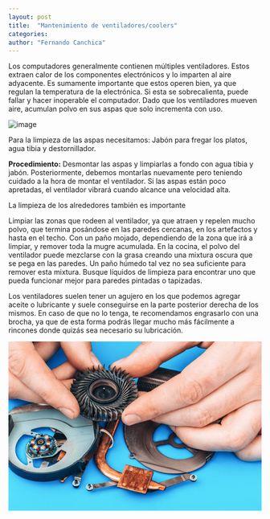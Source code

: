 ```yaml
---
layout: post
title:  "Mantenimiento de ventiladores/coolers"
categories:  
author: "Fernando Canchica" 
---
```


Los computadores generalmente contienen múltiples ventiladores. Estos extraen calor de los componentes electrónicos y lo imparten al aire adyacente. Es sumamente importante que estos operen bien, ya que regulan la temperatura de la electrónica. Si esta se sobrecalienta, puede fallar y hacer inoperable el computador. Dado que los ventiladores mueven aire, acumulan polvo en sus aspas que solo incrementa con uso.

![image](https://thumbs.dreamstime.com/b/very-dirty-computer-fan-inside-cleaned-vacuum-cleaner-168326051.jpg)

Para la limpieza de las aspas necesitamos: Jabón para fregar los platos, agua tibia y destornillador.

__Procedimiento:__
Desmontar las aspas y limpiarlas a fondo con agua tibia y jabón. Posteriormente, debemos montarlas nuevamente pero teniendo cuidado a la hora de montar el ventilador. Si las aspas están poco apretadas, el ventilador vibrará cuando alcance una velocidad alta.

La limpieza de los alrededores también es importante

Limpiar las zonas que rodeen al ventilador, ya que atraen y repelen mucho polvo, que termina posándose en las paredes cercanas, en los artefactos y hasta en el techo. Con un paño mojado, dependiendo de la zona que irá a limpiar, y remover toda la mugre acumulada. En la cocina, el polvo del ventilador puede mezclarse con la grasa creando una mixtura oscura que se pega en las paredes. Un paño húmedo tal vez no sea suficiente para remover esta mixtura. Busque líquidos de limpieza para encontrar uno que pueda funcionar mejor para paredes pintadas o tapizadas.

Los ventiladores suelen tener un agujero en los que podemos agregar aceite o lubricante y suele conseguirse en la parte posterior derecha de los mismos. En caso de que no lo tenga, te recomendamos engrasarlo con una brocha, ya que de esta forma podrás llegar mucho más fácilmente a rincones donde quizás sea necesario su lubricación.

<img src="/assets/img/posts/tutorials/fan-1.jpeg">
